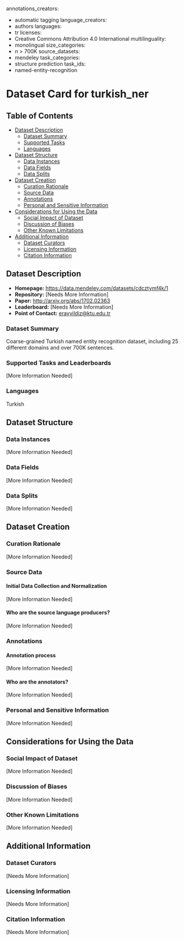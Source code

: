 annotations_creators:
- automatic tagging
language_creators: 
- authors
languages:
- tr
licenses:
- Creative Commons Attribution 4.0 International
multilinguality:
- monolingual
size_categories: 
- n > 700K
source_datasets:
- mendeley
task_categories: 
- structure prediction
task_ids:
- named-entity-recognition

# Dataset Card for turkish_ner

## Table of Contents
- [Dataset Description](#dataset-description)
  - [Dataset Summary](#dataset-summary)
  - [Supported Tasks](#supported-tasks-and-leaderboards)
  - [Languages](#languages)
- [Dataset Structure](#dataset-structure)
  - [Data Instances](#data-instances)
  - [Data Fields](#data-instances)
  - [Data Splits](#data-instances)
- [Dataset Creation](#dataset-creation)
  - [Curation Rationale](#curation-rationale)
  - [Source Data](#source-data)
  - [Annotations](#annotations)
  - [Personal and Sensitive Information](#personal-and-sensitive-information)
- [Considerations for Using the Data](#considerations-for-using-the-data)
  - [Social Impact of Dataset](#social-impact-of-dataset)
  - [Discussion of Biases](#discussion-of-biases)
  - [Other Known Limitations](#other-known-limitations)
- [Additional Information](#additional-information)
  - [Dataset Curators](#dataset-curators)
  - [Licensing Information](#licensing-information)
  - [Citation Information](#citation-information)

## Dataset Description

- **Homepage:** https://data.mendeley.com/datasets/cdcztymf4k/1
- **Repository:** [Needs More Information]
- **Paper:** http://arxiv.org/abs/1702.02363
- **Leaderboard:** [Needs More Information]
- **Point of Contact:** erayyildiz@ktu.edu.tr

### Dataset Summary

Coarse-grained Turkish named entity recognition dataset, including 25 different domains and over 700K sentences.

### Supported Tasks and Leaderboards

[More Information Needed]

### Languages

Turkish

## Dataset Structure

### Data Instances

[More Information Needed]

### Data Fields

[More Information Needed]

### Data Splits

[More Information Needed]

## Dataset Creation

### Curation Rationale

[More Information Needed]

### Source Data

#### Initial Data Collection and Normalization

[More Information Needed]

#### Who are the source language producers?

[More Information Needed]

### Annotations

#### Annotation process

[More Information Needed]

#### Who are the annotators?

[More Information Needed]

### Personal and Sensitive Information

[More Information Needed]

## Considerations for Using the Data

### Social Impact of Dataset

[More Information Needed]

### Discussion of Biases

[More Information Needed]

### Other Known Limitations

[More Information Needed]

## Additional Information

### Dataset Curators

[Needs More Information]

### Licensing Information

[Needs More Information]

### Citation Information

[Needs More Information]